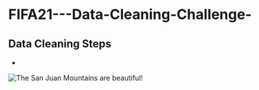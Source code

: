# FIFA21---Data-Cleaning-Challenge-

## Data Cleaning Steps
* 
![The San Juan Mountains are beautiful!](/assets/images/san-juan-mountains.jpg "San Juan Mountains")

